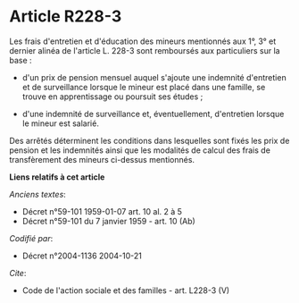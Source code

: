 # Article R228-3

Les frais d'entretien et d'éducation des mineurs mentionnés aux 1°, 3° et dernier alinéa de l'article L. 228-3 sont
remboursés aux particuliers sur la base :

- d'un prix de pension mensuel auquel s'ajoute une indemnité d'entretien et de surveillance lorsque le mineur est placé dans
une famille, se trouve en apprentissage ou poursuit ses études ;

- d'une indemnité de surveillance et, éventuellement, d'entretien lorsque le mineur est salarié. 

Des arrêtés déterminent les conditions dans lesquelles sont fixés les prix de pension et les indemnités ainsi que les
modalités de calcul des frais de transfèrement des mineurs ci-dessus mentionnés.

**Liens relatifs à cet article**

_Anciens textes_:

  - Décret n°59-101 1959-01-07 art. 10 al. 2 à 5
  - Décret n°59-101 du 7 janvier 1959 - art. 10 (Ab)

_Codifié par_:

  - Décret n°2004-1136 2004-10-21

_Cite_:

  - Code de l'action sociale et des familles - art. L228-3 (V)
